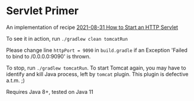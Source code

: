 # Servlet Primer

An implementation of recipe
[2021-08-31 How to Start an HTTP Servlet](https://www.twilio.com/blog/java-http-servlets-beginner)

To see it in action, run `./gradlew clean tomcatRun`

Please change line `httpPort = 9090` in `build.gradle`
if an Exception 'Failed to bind to /0.0.0.0:9090' is thrown.

To stop, run `./gradlew tomcatRun`. To start Tomcat again, you may have
to identify and kill Java process, left by `tomcat` plugin.
This plugin is defective a.t.m. ;)

Requires Java 8+, tested on Java 11
